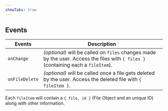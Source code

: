 ```yaml
---
showTabs: true
---
```


## Events

| Events         | Description                                                                                                                        |
| -------------- | ---------------------------------------------------------------------------------------------------------------------------------- |
| `onChange`     | _(optional)_ will be called on `files` changes made by the user. Access the files with `{ files }` (containing each a `fileItem`). |
| `onFileDelete` | _(optional)_ will be called once a file gets deleted by the user. Access the deleted file with `{ fileItem }`.                     |

Each `fileItem` will contain a `{ file, id }` (File Object and an unique ID) along with other information.
